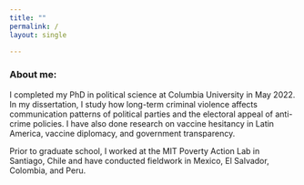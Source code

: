 ```yaml
---
title: ""
permalink: /
layout: single

---
```


### About me:
I completed my PhD in political science at Columbia University in May 2022. In my dissertation, I study how long-term criminal violence affects communication patterns of political parties and the electoral appeal of anti-crime policies. I have also done research on vaccine hesitancy in Latin America, vaccine diplomacy, and government transparency.  

Prior to graduate school, I worked at the MIT Poverty Action Lab in Santiago, Chile and have conducted fieldwork in Mexico, El Salvador, Colombia, and Peru. 




